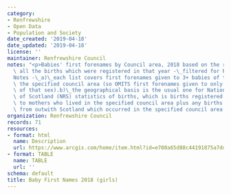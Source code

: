 ```yaml
---
category:
- Renfrewshire
- Open Data
- Population and Society
date_created: '2019-04-18'
date_updated: '2019-04-18'
license: ''
maintainer: Renfrewshire Council
notes: "<p>Babies' first forenames by Council area, 2018 based on the records for\
  \ all the births which were registered in that year -\_filtered for Renfrewshire.\_\
  Notes -\_a)\_each list covers first forenames given to 3+ babies of that sex in\
  \ the specified council area (so OMITS first forenames given to only 1-2 babies\
  \ of that sex).b)\_the geographical basis is the usual one for National Records\
  \ of Scotland (NRS) statistics of births, which is births registered in Scotland\
  \ to mothers who lived in the specified council area plus any births to mothers\
  \ from outwith Scotland which occurred in the specified council area.</p>"
organization: Renfrewshire Council
records: 71
resources:
- format: html
  name: Description
  url: https://www.arcgis.com/home/item.html?id=e708a65d88c44191875a7ddb8c748113
- format: TABLE
  name: TABLE
  url: ''
schema: default
title: Baby First Names 2018 (girls)
---
```

